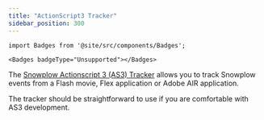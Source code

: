 ```yaml
---
title: "ActionScript3 Tracker"
sidebar_position: 300
---
```


```mdx-code-block
import Badges from '@site/src/components/Badges';

<Badges badgeType="Unsupported"></Badges>
```

The [Snowplow Actionscript 3 (AS3) Tracker](https://github.com/snowplow/snowplow-actionscript3-tracker) allows you to track Snowplow events from a Flash movie, Flex application or Adobe AIR application.

The tracker should be straightforward to use if you are comfortable with AS3 development.

